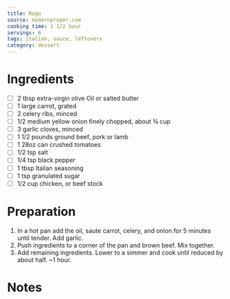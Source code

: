 ```yaml
---
title: Ragu
source: modernproper.com
cooking time: 1 1/2 hour
servings: 6
tags: italian, sauce, leftovers
category: dessert
---
```




Ingredients
===========

* [ ] 2 tbsp extra-virgin olive Oil or salted butter
* [ ] 1 large carrot, grated
* [ ] 2 celery ribs, minced
* [ ] 1/2 medium yellow onion finely chopped, about ¾ cup
* [ ] 3 garlic cloves, minced
* [ ] 1 1/2 pounds ground beef, pork or lamb
* [ ] 1 28oz can crushed tomatoes
* [ ] 1/2 tsp salt
* [ ] 1/4 tsp black pepper
* [ ] 1 tbsp Italian seasoning
* [ ] 1 tsp granulated sugar
* [ ] 1/2 cup chicken, or beef stock

Preparation
===========
1. In a hot pan add the oil, saute carrot, celery, and onion for 5 minutes until tender. Add garlic.
2. Push ingredients to a corner of the pan and brown beef. Mix together.
3. Add remaining ingredients. Lower to a simmer and cook until reduced by about half. ~1 hour.

Notes
=====



